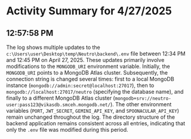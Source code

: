 # Activity Summary for 4/27/2025

## 12:57:58 PM
The log shows multiple updates to the `c:\Users\user\Desktop\temp\Neutro\backend\.env` file between 12:34 PM and 12:45 PM on April 27, 2025.  These updates primarily involve modifications to the `MONGODB_URI` environment variable.  Initially, the `MONGODB_URI` points to a MongoDB Atlas cluster. Subsequently,  the connection string is changed several times: first to a local MongoDB instance (`mongodb://admin:secret@localhost:27017`), then to `mongodb://localhost:27017/neutro` (specifying the database name), and finally to a different MongoDB Atlas cluster (`mongodb+srv://neutro-user:pass123@vikasdb.smceh.mongodb.net/`). The other environment variables (`PORT`, `JWT_SECRET`, `GEMINI_API_KEY`, and `SPOONACULAR_API_KEY`) remain unchanged throughout the log.  The directory structure of the backend application remains consistent across all entries, indicating that only the `.env` file was modified during this period.
